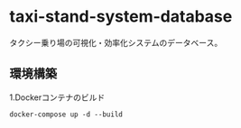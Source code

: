 # taxi-stand-system-database
タクシー乗り場の可視化・効率化システムのデータベース。
## 環境構築  
1.Dockerコンテナのビルド  
```
docker-compose up -d --build
```
